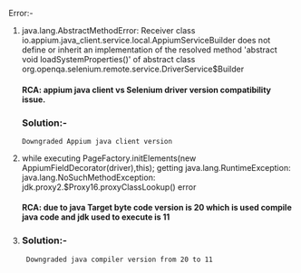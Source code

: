 

Error:-
 1. java.lang.AbstractMethodError: Receiver class io.appium.java_client.service.local.AppiumServiceBuilder does not define or inherit an implementation of the resolved method 'abstract void loadSystemProperties()' of abstract class org.openqa.selenium.remote.service.DriverService$Builder

    #### RCA: appium java client vs Selenium driver version compatibility issue.
    ### Solution:- 
        Downgraded Appium java client version
2. while executing PageFactory.initElements(new AppiumFieldDecorator(driver),this);
   getting java.lang.RuntimeException: java.lang.NoSuchMethodException: jdk.proxy2.$Proxy16.proxyClassLookup() error
    #### RCA: due to java Target byte code version is 20 which is used compile java code and jdk used to execute is 11
3. ### Solution:-
        Downgraded java compiler version from 20 to 11